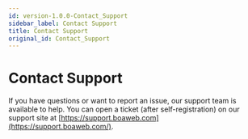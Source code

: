```yaml
---
id: version-1.0.0-Contact_Support
sidebar_label: Contact Support
title: Contact Support
original_id: Contact_Support
---
```


# Contact Support

If you have questions or want to report an issue, our support team is
available to help. You can open a ticket (after self-registration) on
our support site at
[https://support.boaweb.com](https://support.boaweb.com/).
